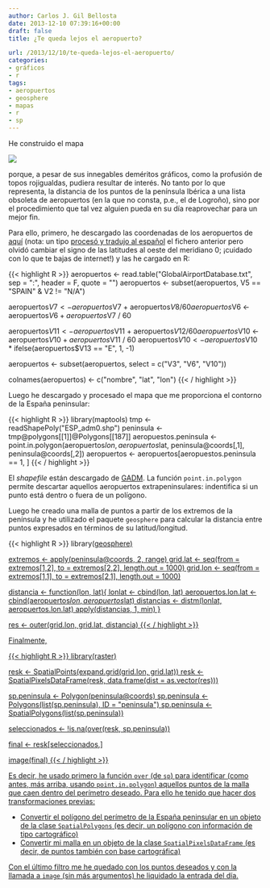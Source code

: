 ```yaml
---
author: Carlos J. Gil Bellosta
date: 2013-12-10 07:39:16+00:00
draft: false
title: ¿Te queda lejos el aeropuerto?

url: /2013/12/10/te-queda-lejos-el-aeropuerto/
categories:
- gráficos
- r
tags:
- aeropuertos
- geosphere
- mapas
- r
- sp
---
```


He construido el mapa

[![](/wp-uploads/2013/12/distancias_aropuertos.png#center)
](/wp-uploads/2013/12/distancias_aropuertos.png#center)

porque, a pesar de sus innegables deméritos gráficos, como la profusión de topos rojigualdas, pudiera resultar de interés. No tanto por lo que representa, la distancia de los puntos de la península Ibérica a una lista obsoleta de aeropuertos (en la que no consta, p.e., el de Logroño), sino por el procedimiento que tal vez alguien pueda en su día reaprovechar para un mejor fin.

Para ello, primero, he descargado las coordenadas de los aeropuertos de [aquí](http://www.partow.net/miscellaneous/airportdatabase/#Download) (nota: un tipo [procesó y tradujo al español](http://dev4bloggers.blogspot.com.es/2010/06/base-datos-aeropuertos-mundo.html) el fichero anterior pero olvidó cambiar el signo de las latitudes al oeste del meridiano 0; ¡cuidado con lo que te bajas de internet!) y las he cargado en R:

{{< highlight R >}}
aeropuertos <- read.table("GlobalAirportDatabase.txt", sep = ":", header = F, quote = "")
aeropuertos <- subset(aeropuertos, V5 == "SPAIN" & V2 != "N/A")

aeropuertos$V7 <- aeropuertos$V7 + aeropuertos$V8 / 60
aeropuertos$V6 <- aeropuertos$V6 + aeropuertos$V7 / 60

aeropuertos$V11 <- aeropuertos$V11 + aeropuertos$V12 / 60
aeropuertos$V10 <- aeropuertos$V10 + aeropuertos$V11 / 60
aeropuertos$V10 <- aeropuertos$V10 * ifelse(aeropuertos$V13 == "E", 1, -1)

aeropuertos <- subset(aeropuertos, select = c("V3", "V6", "V10"))

colnames(aeropuertos) <- c("nombre", "lat", "lon")
{{< / highlight >}}

Luego he descargado y procesado el mapa que me proporciona el contorno de la España peninsular:

{{< highlight R >}}
library(maptools)
tmp <- readShapePoly("ESP_adm0.shp")
peninsula <- tmp@polygons[[1]]@Polygons[[187]]
aeropuestos.peninsula <- point.in.polygon(aeropuertos$lon,
  aeropuertos$lat,
  peninsula@coords[,1],
  peninsula@coords[,2])
aeropuertos <- aeropuertos[aeropuestos.peninsula == 1, ]
{{< / highlight >}}

El _shapefile_ están descargado de [GADM](http://www.gadm.org/). La función `point.in.polygon` permite descartar aquellos aeropuertos extrapeninsulares: indentifica si un punto está dentro o fuera de un polígono.

Luego he creado una malla de puntos a partir de los extremos de la península y he utilizado el paquete `geosphere` para calcular la distancia entre puntos expresados en términos de su latitud/longitud.

{{< highlight R >}}
library(<a href="http://inside-r.org/packages/cran/geosphere">geosphere)

extremos <- apply(peninsula@coords, 2, range)
grid.lat <- seq(from = extremos[1,2], to = extremos[2,2], length.out = 1000)
grid.lon <- seq(from = extremos[1,1], to = extremos[2,1], length.out = 1000)

distancia <- function(lon, lat){
  lonlat <- cbind(lon, lat)
  aeropuertos.lon.lat <- cbind(aeropuertos$lon, aeropuertos$lat)
  distancias <- distm(lonlat, aeropuertos.lon.lat)
  apply(distancias, 1, min)
}

res <- outer(grid.lon, grid.lat, distancia)
{{< / highlight >}}

Finalmente,

{{< highlight R >}}
library(raster)

resk <- SpatialPoints(expand.grid(grid.lon, grid.lat))
resk <- SpatialPixelsDataFrame(resk, data.frame(dist = as.vector(res)))

sp.peninsula <- Polygon(peninsula@coords)
sp.peninsula <- Polygons(list(sp.peninsula), ID = "peninsula")
sp.peninsula <- SpatialPolygons(list(sp.peninsula))

seleccionados <- !is.na(over(resk, sp.peninsula))

final <- resk[seleccionados,]

image(final)
{{< / highlight >}}

Es decir, he usado primero la función `over` (de `sp`) para identificar (como antes, más arriba, usando `point.in.polygon`) aquellos puntos de la malla que caen dentro del perímetro deseado. Para ello he tenido que hacer dos transformaciones previas:

* Convertir el polígono del perímetro de la España peninsular en un objeto de la clase `SpatialPolygons` (es decir, un polígono con información de tipo cartográfico)
* Convertir mi malla en un objeto de la clase `SpatialPixelsDataFrame` (es decir, de puntos también con base cartográfica)

Con el último filtro me he quedado con los puntos deseados y con la llamada a `image` (sin más argumentos) he liquidado la entrada del día.
